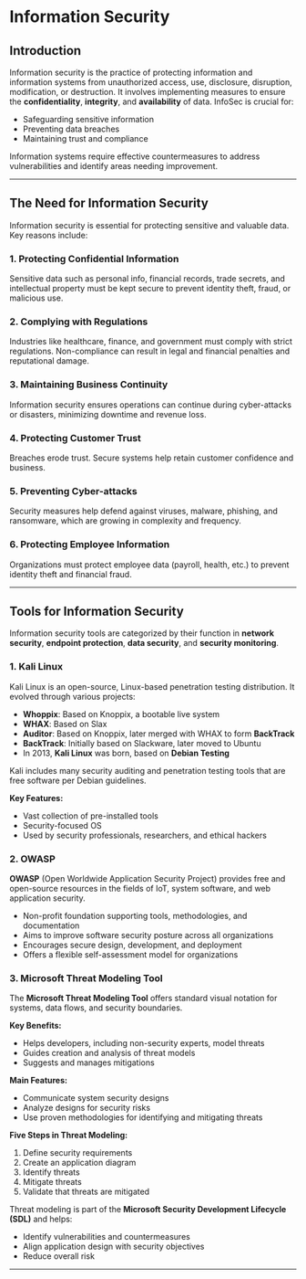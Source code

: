 # Information Security

## Introduction

Information security is the practice of protecting information and information systems from unauthorized access, use, disclosure, disruption, modification, or destruction. It involves implementing measures to ensure the **confidentiality**, **integrity**, and **availability** of data. InfoSec is crucial for:

- Safeguarding sensitive information
- Preventing data breaches
- Maintaining trust and compliance

Information systems require effective countermeasures to address vulnerabilities and identify areas needing improvement.

---

## The Need for Information Security

Information security is essential for protecting sensitive and valuable data. Key reasons include:

### 1. Protecting Confidential Information
Sensitive data such as personal info, financial records, trade secrets, and intellectual property must be kept secure to prevent identity theft, fraud, or malicious use.

### 2. Complying with Regulations
Industries like healthcare, finance, and government must comply with strict regulations. Non-compliance can result in legal and financial penalties and reputational damage.

### 3. Maintaining Business Continuity
Information security ensures operations can continue during cyber-attacks or disasters, minimizing downtime and revenue loss.

### 4. Protecting Customer Trust
Breaches erode trust. Secure systems help retain customer confidence and business.

### 5. Preventing Cyber-attacks
Security measures help defend against viruses, malware, phishing, and ransomware, which are growing in complexity and frequency.

### 6. Protecting Employee Information
Organizations must protect employee data (payroll, health, etc.) to prevent identity theft and financial fraud.

---

## Tools for Information Security

Information security tools are categorized by their function in **network security**, **endpoint protection**, **data security**, and **security monitoring**.

### 1. Kali Linux

Kali Linux is an open-source, Linux-based penetration testing distribution. It evolved through various projects:

- **Whoppix**: Based on Knoppix, a bootable live system
- **WHAX**: Based on Slax
- **Auditor**: Based on Knoppix, later merged with WHAX to form **BackTrack**
- **BackTrack**: Initially based on Slackware, later moved to Ubuntu
- In 2013, **Kali Linux** was born, based on **Debian Testing**

Kali includes many security auditing and penetration testing tools that are free software per Debian guidelines.

**Key Features:**
- Vast collection of pre-installed tools
- Security-focused OS
- Used by security professionals, researchers, and ethical hackers

### 2. OWASP

**OWASP** (Open Worldwide Application Security Project) provides free and open-source resources in the fields of IoT, system software, and web application security.

- Non-profit foundation supporting tools, methodologies, and documentation
- Aims to improve software security posture across all organizations
- Encourages secure design, development, and deployment
- Offers a flexible self-assessment model for organizations

### 3. Microsoft Threat Modeling Tool

The **Microsoft Threat Modeling Tool** offers standard visual notation for systems, data flows, and security boundaries.

**Key Benefits:**
- Helps developers, including non-security experts, model threats
- Guides creation and analysis of threat models
- Suggests and manages mitigations

**Main Features:**
- Communicate system security designs
- Analyze designs for security risks
- Use proven methodologies for identifying and mitigating threats

**Five Steps in Threat Modeling:**
1. Define security requirements
2. Create an application diagram
3. Identify threats
4. Mitigate threats
5. Validate that threats are mitigated

Threat modeling is part of the **Microsoft Security Development Lifecycle (SDL)** and helps:
- Identify vulnerabilities and countermeasures
- Align application design with security objectives
- Reduce overall risk

---
